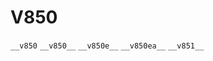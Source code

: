 # V850

`__v850`
`__v850__`
`__v850e__`
`__v850ea__`
`__v851__`

<!---
#define MASK_DEFAULT            MASK_V850
#define SUBTARGET_ASM_SPEC 	"%{!mv*:-mv850}"
#define SUBTARGET_CPP_SPEC 	"%{!mv*:-D__v850__}"
#define TARGET_VERSION 		fprintf (stderr, " (NEC V850)");


#define ASM_SPEC "%{mv*:-mv%*}"
#define CPP_SPEC		"%{mv850ea:-D__v850ea__} %{mv850e:-D__v850e__} %{mv850:-D__v850__} %(subtarget_cpp_spec)"

#define EXTRA_SPECS \
 { "subtarget_asm_spec", SUBTARGET_ASM_SPEC }, \
 { "subtarget_cpp_spec", SUBTARGET_CPP_SPEC } 

/* Names to predefine in the preprocessor for this target machine.  */
#define CPP_PREDEFINES "-D__v851__ -D__v850"
////


////
<gcc/config/v850/v850.h> (14.2.0)

#define TARGET_CPU_CPP_BUILTINS()		\
  do						\
    {						\
      builtin_define( "__v851__" );		\
      builtin_define( "__v850" );		\
      builtin_define( "__v850__" );		\
      builtin_assert( "machine=v850" );		\
      builtin_assert( "cpu=v850" );		\
      if (TARGET_EP)				\
	builtin_define ("__EP__");		\
      if (TARGET_GCC_ABI)			\
	builtin_define ("__V850_GCC_ABI__");	\
      else					\
	builtin_define ("__V850_RH850_ABI__");	\
      if (! TARGET_DISABLE_CALLT)		\
	builtin_define ("__V850_CALLT__");	\
      if (TARGET_8BYTE_ALIGN)			\
	builtin_define ("__V850_8BYTE_ALIGN__");\
      builtin_define (TARGET_USE_FPU ?		\
		      "__FPU_OK__" : "__NO_FPU__");\
    }						\
  while(0)
--->